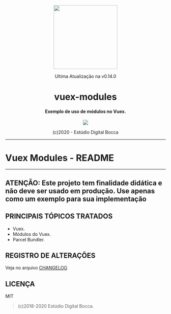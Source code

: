 <p align="center">
  <img src="https://estudiodigitalbocca.com.br/edb-logo.svg" width="200px">
  <p align="center">Ultima Atualização na v0.14.0</p>
  <h1 align="center">vuex-modules</h1>
  <h4 align="center">
    Exemplo de uso de módulos no Vuex.
  </h4>
  <p align="center">
    <img src="https://badgen.net/badge/version/v0.14.0/orange">
  </p>
  <p align="center">(c)2020 - Estúdio Digital Bocca</p>
</p>

---

# Vuex Modules - README

---

## ATENÇÃO: Este projeto tem finalidade didática e não deve ser usado em produção. Use apenas como um exemplo para sua implementação

## PRINCIPAIS TÓPICOS TRATADOS

- Vuex.
- Módulos do Vuex.
- Parcel Bundler.

## REGISTRO DE ALTERAÇÕES

Veja no arquivo [CHANGELOG](CHANGELOG.md)

## LICENÇA

MIT

> (c)2018-2020 Estúdio Digital Bocca.
